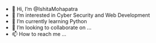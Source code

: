 - 👋 Hi, I’m @IshitaMohapatra
- 👀 I’m interested in Cyber Security and Web Development
- 🌱 I’m currently learning Python
- 💞️ I’m looking to collaborate on ...
- 📫 How to reach me ...

<!---
IshitaMohapatra/IshitaMohapatra is a ✨ special ✨ repository because its `README.md` (this file) appears on your GitHub profile.
You can click the Preview link to take a look at your changes.
--->
